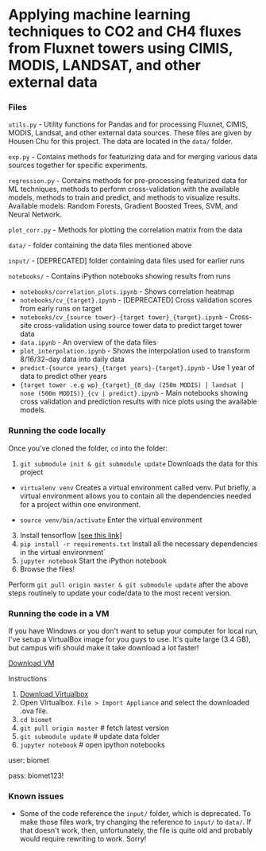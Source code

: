 # Applying machine learning techniques to CO2 and CH4 fluxes from Fluxnet towers using CIMIS, MODIS, LANDSAT, and other external data

### Files

`utils.py` - Utility functions for Pandas and for processing Fluxnet, CIMIS, MODIS, Landsat, and other external data sources. These files are given by Housen Chu for this project. The data are located in the `data/` folder.

`exp.py` - Contains methods for featurizing data and for merging various data sources together for specific experiments.

`regression.py` - Contains methods for pre-processing featurized data for ML techniques, methods to perform cross-validation with the available models, methods to train and predict, and methods to visualize results. Available models: Random Forests, Gradient Boosted Trees, SVM, and Neural Network.

`plot_corr.py` - Methods for plotting the correlation matrix from the data

`data/` - folder containing the data files mentioned above

`input/` - [DEPRECATED] folder containing data files used for earlier runs

`notebooks/` - Contains iPython notebooks showing results from runs
* `notebooks/correlation_plots.ipynb` - Shows correlation heatmap
* `notebooks/cv_{target}.ipynb` - [DEPRECATED] Cross validation scores from early runs on target
* `notebooks/cv_{source tower}-{target tower}_{target}.ipynb` - Cross-site cross-validation using source tower data to predict target tower data
* `data.ipynb` - An overview of the data files
* `plot_interpolation.ipynb` - Shows the interpolation used to transform 8/16/32-day data into daily data
* `predict-{source years}_{target years}-{target}.ipynb` - Use 1 year of data to predict other years
* `{target tower .e.g wp}_{target}_{8_day (250m MODIS) | landsat | none (500m MODIS)}_{cv | predict}.ipynb` - Main notebooks showing cross validation and prediction results with nice plots using the available models.

### Running the code locally

Once you've cloned the folder, `cd` into the folder:

1. `git submodule init & git submodule update` Downloads the data for this project
* `virtualenv venv` Creates a virtual environment called venv. Put briefly, a virtual environment allows you to contain all the dependencies needed for a project within one environment.
- `source venv/bin/activate` Enter the virtual environment
3. Install tensorflow [[see this link]](https://www.tensorflow.org/versions/r0.8/get_started/os_setup.html#pip-installation)
4. `pip install -r requirements.txt` Install all the necessary dependencies in the virtual environment`
5. `jupyter notebook` Start the iPython notebook
6. Browse the files!

Perform `git pull origin master & git submodule update` after the above steps routinely to update your code/data to the most recent version.

### Running the code in a VM

If you have Windows or you don't want to setup your computer for local run, I've setup a VirtualBox image for you guys to use. It's quite large (3.4 GB), but campus wifi should make it take download a lot faster!

[Download VM](https://gitlab.com/bsuper/biomet-vm-2/raw/master/biomet-ipython.ova)

Instructions

1. [Download Virtualbox](https://www.virtualbox.org/wiki/Downloads)
2. Open Virtualbox. `File > Import Appliance` and select the downloaded .ova file.
3. `cd biomet`
4. `git pull origin master` # fetch latest version
5. `git submodule update` # update data folder
6. `jupyter notebook` # open ipython notebooks

user: biomet

pass: biomet123!

### Known issues
* Some of the code reference the `input/` folder, which is deprecated. To make those files work, try changing the reference to `input/` to `data/`. If that doesn't work, then, unfortunately, the file is quite old and probably would require rewriting to work. Sorry!
